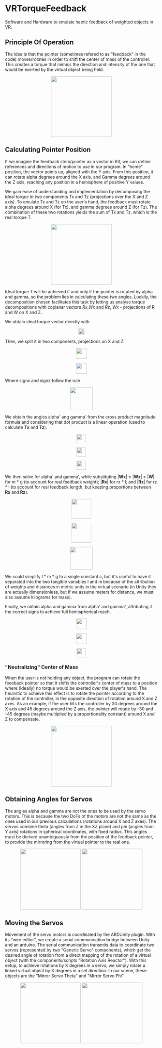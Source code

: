 # VRTorqueFeedback
Software and Hardware to emulate haptic feedback of weighted objects in 
VR.

## Principle Of Operation
The idea is that the pointer (sometimes refered to as "feedback" in the 
code) moves/rotates in order to shift the center of mass of the
controller. This creates a torque that mimics the direction and
intensity of the one that would be exerted by the virtual object being
held.

<p align="center"> <img src="Doc/Pictures/torque.jpg" align="center" height=200> </p> 

## Calculating Pointer Position
If we imagine the feedback stem/pointer as a vector in R3, we can define
references and directions of motion to use in our program. In "home"
position, the vector points up, aligned with the Y axis. From this
position, it can rotate alpha degrees around the X axis, and Gamma
degrees around the Z axis, reaching any position in a hemisphere of
positive Y values.

We gain ease of understanding and implementation by decomposing the
ideal torque in two components Tx and Tz (projections over the X and Z
axis). To emulate Tx and Tz on the user's hand, the feedback must rotate
alpha degrees around X (for Tx), and gamma degrees around Z (for Tz).
The combination of these two rotations yields the sum of Tx and Tz,
which is the real torque T.

<p align="center"> <img src="Doc/Pictures/servos_alpha_gamma.jpg" height=200> </p> 

Ideal torque T will be achieved if and only if the pointer is rotated by
alpha and gamma, so the problem lies in calculating these two angles.
Luckily, the decomposition chosen facilitates this task by letting us
analyse torque decompositions with coplanar vectors *Rx*,*Wx* and *Rz*,
*Wx* - projections of R and W on X and Z.

We obtain ideal torque vector directly with

<!-- **T** = **R** x **W** -->
<p align="center"> <img src="Doc/Pictures/t_r_cross_w.png" height="20"> </p> 

Then, we split it in two components, projections on X and Z:

<!-- TprojX = **T** . **X** = |**Tx**| * signX, where signX is 1 or -1 -->
<p align="center"> <img src="Doc/Pictures/t_proj_x.png" height="35"> </p> 

<!-- TprojZ = **T** . **Z** = |**Tz**| * signZ, where signX is 1 or -1 -->
<p align="center"> <img src="Doc/Pictures/t_proj_z.png" height="35"> </p> 

Where signx and signz follow the rule
<p align="center"> <img src="Doc/Pictures/sign.png" height="75"> </p> 

We obtain the angles alpha' ang gamma' from the cross product magnitude
formula and considering that dot product is a linear operation (used to
calculate **Tx** and **Tz**).

<!-- |**Tx**| = |**Rx**| * |**Wx**| * sin(alpha') , where a E [0, 90] -->
<p align="center"> <img src="Doc/Pictures/tx_sin_alpha.png" height="30"> </p> 

<!-- |**Tz**| = |**Rz**| * |**Wz**| * sin (gamma') , where g E [0, 90] -->
<p align="center"> <img src="Doc/Pictures/tz_sin_gamma.png" height="30"> </p> 

<p align="center"> <img src="Doc/Pictures/alpha_prime_gamma_prime_in.png" height="30"> </p> 

We then solve for alpha' and gamma', while substituting |**Wx**| =
|**Wz**| = |**W**| for m * g (to account for real feedback weight);
|**Rx**| for rx * l; and |**Rz**| for rz * l (to account for real
feedback length, but keeping proportions between **Rx** and **Rz**).

<!-- alpha' = arcsin((|**Tx**|) / |**Rx**| * l * m * g) -->
<p align="center"> <img src="Doc/Pictures/alpha_prime.png" height="65"> </p> 

<!-- gamma' = arcsin((|**Tz**|) / |**Rz**| * l * m * g) -->
<p align="center"> <img src="Doc/Pictures/gamma_prime.png" height="65"> </p> 

<p align="center"> <img src="Doc/Pictures/rx_rz.png" height="75"> </p> 

We could simplify l * m * g to a single constant c, but it's useful to
have it separated into the two tangible variables l and m because of the
attribution of weights and distances in metric units in the virtual
scenario (in Unity they are actually dimensionless, but if we assume
meters for distance, we must also assume kilograms for mass).

Finally, we obtain alpha and gamma from alpha' and gamma', attributing
it the correct signs to achieve full hemispherical reach.

<!-- alpha = alpha' * signX, where alpha E [-90, 90] -->
<p align="center"> <img src="Doc/Pictures/alpha_signed.png" height="35"> </p> 

<!-- gamma = gamma' * signZ, where gamma E [-90, 90] -->
<p align="center"> <img src="Doc/Pictures/gamma_signed.png" height="35"> </p> 

<p align="center"> <img src="Doc/Pictures/alpha_gamma_in.png" height="30"> </p> 

### "Neutralizing" Center of Mass
When the user is not holding any object, the program can rotate the
feeeback pointer so that it shifts the controller's center of mass to a
position where (ideally) no torque would be exerted over the player's
hand. The heuristic to achieve this effect is to rotate the pointer
according to the rotation of the controller, in the opposite direction
of rotation around X and Z axes. As an example, if the user tilts the
controller by 30 degrees around the X axis and 45 degrees around the Z
axis, the pointer will rotate by -30 and -45 degrees (maybe multiplied
by a proportionality constant) around X and Z to compensate.

<p align="center"> <img src="Doc/Pictures/neutral_center_of_mass.jpg" height=200> </p> 

## Obtaining Angles for Servos
The angles alpha and gamma are not the ones to be used by the servo
motors. This is because the two DoFs of the motors are not the same as
the ones used in our previous calculations (rotations around X and Z
axes). The servos combine theta (angles from Z in the XZ plane) and phi
(angles from Y axis) rotations in spherical coordinates, with fixed
radius. This angles must be derived unambiguously from the position of
the feedback pointer, to provide the mirroring from the virtual pointer
to the real one.

<p align="center">
    <img src="Doc/Pictures/spherical_coords_unity_axes.jpg" height=200> 
    <img src="Doc/Pictures/servos_theta_phi.jpg" height=200>
</p> 

## Moving the Servos
Movement of the servo motors is coordinated by the ARDUnity plugin. With
its "wire editor", we create a serial communication bridge between Unity
and an arduino. The serial communication transmits data to coordinate
two servos (represented by two "Generic Servo" components), which get
the desired angle of rotation from a direct mapping of the rotation of a
virtual object (with the components/scripts "Rotation Axis Reactor").
With this setup, to achieve rotations by X degrees in a servo, we simply
rotate a linked virtual object by X degrees in a set direction. In our
scene, these objects are the "Mirror Servo Theta" and "Mirror Servo
Phi".

<p align="center">
    <img src="Doc/Pictures/ardunity_wires.jpg" height=200>
    <img src="Doc/Pictures/mirror_servos_with_theta_phi.jpg" height=200>
</p> 